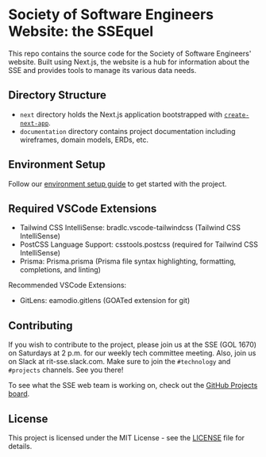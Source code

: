 # Society of Software Engineers Website: the SSEquel

This repo contains the source code for the Society of Software Engineers' website. Built using Next.js, the website is a hub for information about the SSE and provides tools to manage its various data needs.

## Directory Structure

- `next` directory holds the Next.js application bootstrapped with [`create-next-app`](https://github.com/vercel/next.js/tree/canary/packages/create-next-app).
- `documentation` directory contains project documentation including wireframes, domain models, ERDs, etc.

## Environment Setup
Follow our [environment setup guide](documentation/EnvironmentSetup.md) to get started with the project.

## Required VSCode Extensions
- Tailwind CSS IntelliSense: bradlc.vscode-tailwindcss (Tailwind CSS IntelliSense)
- PostCSS Language Support: csstools.postcss (required for Tailwind CSS IntelliSense)
- Prisma: Prisma.prisma (Prisma file syntax highlighting, formatting, completions, and linting)

Recommended VSCode Extensions:
- GitLens: eamodio.gitlens (GOATed extension for git)

## Contributing

If you wish to contribute to the project, please join us at the SSE (GOL 1670) on Saturdays at 2 p.m. for our weekly tech committee meeting. Also, join us on Slack at rit-sse.slack.com. Make sure to join the `#technology` and `#projects` channels. See you there!

To see what the SSE web team is working on, check out the [GitHub Projects board](https://github.com/orgs/rit-sse/projects/2/views/10).

## License

This project is licensed under the MIT License - see the [LICENSE](LICENSE) file for details.
